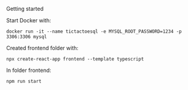 Getting started

Start Docker with:

```shell
docker run -it --name tictactoesql -e MYSQL_ROOT_PASSWORD=1234 -p 3306:3306 mysql
```

Created frontend folder with:

```shell
npx create-react-app frontend --template typescript
```

In folder frontend:

```
npm run start
```